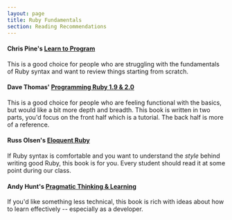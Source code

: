 ```yaml
---
layout: page
title: Ruby Fundamentals
section: Reading Recommendations
---
```


#### Chris Pine's [Learn to Program](http://www.amazon.com/gp/product/1934356360/ref=as_li_ss_tl?ie=UTF8&camp=1789&creative=390957&creativeASIN=1934356360&linkCode=as2&tag=jumplab-20)

This is a good choice for people who are struggling with the fundamentals of Ruby syntax and want to review things starting from scratch.

#### Dave Thomas' [Programming Ruby 1.9 & 2.0](http://www.amazon.com/gp/product/1937785491/ref=as_li_ss_tl?ie=UTF8&camp=1789&creative=390957&creativeASIN=1937785491&linkCode=as2&tag=jumplab-20)

This is a good choice for people who are feeling functional with the basics, but would like a bit more depth and breadth. This book is written in two parts, you'd focus on the front half which is a tutorial. The back half is more of a reference.

#### Russ Olsen's [Eloquent Ruby](http://www.amazon.com/gp/product/0321584104/ref=as_li_ss_tl?ie=UTF8&camp=1789&creative=390957&creativeASIN=0321584104&linkCode=as2&tag=jumplab-20)

If Ruby syntax is comfortable and you want to understand the _style_ behind writing good Ruby, this book is for you. Every student should read it at some point during our class.

#### Andy Hunt's [Pragmatic Thinking & Learning](http://www.amazon.com/gp/product/1934356050/ref=as_li_ss_tl?ie=UTF8&camp=1789&creative=390957&creativeASIN=1934356050&linkCode=as2&tag=jumplab-20)

If you'd like something less technical, this book is rich with ideas about how to learn effectively -- especially as a developer.